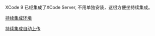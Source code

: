 XCode 9 已经集成了XCode Server, 不用单独安装，这很方便坐持续集成。


[持续集成环境](https://www.jianshu.com/p/7aed0ef67449)

[持续集成自动上传](https://www.jianshu.com/p/5faf777fdd97?utm_campaign=hugo&utm_medium=reader_share&utm_content=note)

